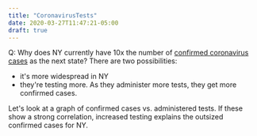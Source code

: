 ```yaml
---
title: "CoronavirusTests"
date: 2020-03-27T11:47:21-05:00
draft: true
---
```



Q: Why does NY currently have 10x the number of [confirmed coronavirus cases][0] as the next state? There are two possibilities:
- it's more widespread in NY
- they're testing more. As they administer more tests, they get more confirmed cases. 

Let's look at a graph of confirmed cases vs. administered tests. If these show a strong correlation, increased testing explains the outsized confirmed cases for NY.

[0]: https://www.worldometers.info/coronavirus/country/us/

